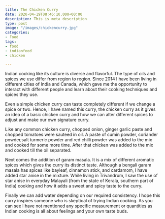 ```yaml
---
title: The Chicken Curry
date: 2020-04-19T08:46:10.000+00:00
description: This is meta description
type: post
image: "/images/chickencurry.jpg"
categories:
- Food
tags:
- food
- indianfood
- chicken

---
```

Indian cooking like its culture is diverse and flavorful. The type of oils and spices we use differ from region to region. Since 2014 I have been living in different cities of India and Canada, which gave me the opportunity to interact with different people and learn about their cooking techniques and spices they use.

Even a simple chicken curry can taste completely different if we change a spice or two.  Hence, I have named this curry, the chicken curry as it gives an idea of a basic chicken curry and how we can alter different spices to adjust and make our own signature curry.

Like any common chicken curry, chopped onion, ginger garlic paste and chopped tomatoes were sauteed in oil.   A paste of cumin powder, coriander powder,salt turmeric powder and red chilli powder was added to the mix and cooked for some more time. After that chicken was added to the mix and cooked till the oil separated.

Next comes the addition of garam masala. It is a mix of different aromatic spices which gives the curry its distinct taste. Although a bengali garam masala has spices like bayleaf, cinnamon stick, and cardamom, I have added star anise in the mixture. While living in Trivandrum, I saw the use of star anise in everyday Malayali (from the state of Kerala, southern part of India) cooking and how it adds a sweet and spicy taste to the curry.

Finally we can add water depending on our required consistency. I hope this curry inspires someone who is skeptical of trying Indian cooking. As you can see I have not mentioned any specific measurement or quantities as Indian cooking is all about feelings and  your own taste buds.